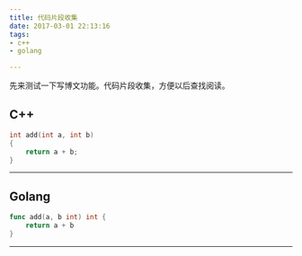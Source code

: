 ```yaml
---
title: 代码片段收集
date: 2017-03-01 22:13:16
tags:
- c++
- golang

---
```

先来测试一下写博文功能。代码片段收集，方便以后查找阅读。

## C++
```cpp
int add(int a, int b)
{
	return a + b;
}
```

---

## Golang
```go
func add(a, b int) int {
	return a + b
}
```

---
